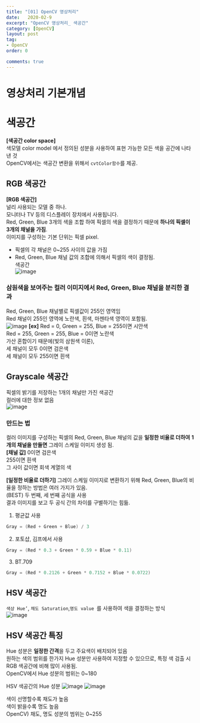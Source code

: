 ```yaml
---
title: "[01] OpenCV 영상처리"
date:   2020-02-9
excerpt: "OpenCV 영상처리_ 색공간"
category: [OpenCV]
layout: post
tag:
- OpenCV
order: 0

comments: true
---
```

# 영상처리 기본개념

# 색공간  
**[색공간 color space]**  
색모델 color model 에서 정의된 성분을 사용하여 표현 가능한 모든 색을 공간에 나타낸 것  
OpenCV에서는 색공간 변환을 위해서 ```cvtColor함수```를 제공.   

## RGB 색공간
**[RGB 색공간]**   
널리 사용되는 모델 중 하나.  
모니터나 TV 등의 디스플레이 장치에서 사용됩니다.   
Red, Green, Blue 3개의 색을 조합 하여 픽셀의 색을 결정하기 때문에 **하나의 픽셀이 3개의 채널을 가짐**.   
이미지를 구성하는 기본 단위는 픽셀 pixel.    
* 픽셀의 각 채널은 0~255 사이의 값을 가짐  
*  Red, Green, Blue 채널 값의 조합에 의해서 픽셀의 색이 결정됨.  
색공간  
![image](https://user-images.githubusercontent.com/76824611/116502215-e6555680-a8ed-11eb-87cc-2da1270a60af.png)


### 삼원색을 보여주는 컬러 이미지에서 Red, Green, Blue 채널을 분리한 결과
Red, Green, Blue 채널별로 픽셀값이 255인 영역임  
Red 채널이 255인 영역에 노란색, 흰색, 마젠타색 영역이 포함됨.  
![image](https://user-images.githubusercontent.com/76824611/116502514-a3e04980-a8ee-11eb-9234-362e7c0e8a80.png)
**[ex]**
Red = 0, Green = 255, Blue = 255이면 시안색  
Red = 255, Green = 255, Blue = 0이면 노란색   
가산 혼합이기 때문에(빛의 삼원색 이론),  
세 채널이 모두 0이면 검은색  
세 채널이 모두 255이면 흰색  
  
## Grayscale 색공간
픽셀의 밝기를 저장하는 1개의 채널만 가진 색공간   
컬러에 대한 정보 없음     
![image](https://user-images.githubusercontent.com/76824611/116502697-31bc3480-a8ef-11eb-9ade-c709d9d77e6b.png)

### 만드는 법
컬러 이미지를 구성하는 픽셀의 Red, Green, Blue 채널의 값을 **일정한 비율로 더하여** **1개의 채널을 만들면** 그레이 스케일 이미지 생성 됨.    
**[채널 값]**
0이면 검은색  
255이면 흰색   
그 사이 값이면 회색 계열의 색   

**[일정한 비율로 더하기]**
그레이 스케일 이미지로 변환하기 위해 Red, Green, Blue의 비율을 정하는 방법은 여러 가지가 있음.   
(BEST) 두 번째, 세 번째 공식을 사용   
결과 이미지를 보고 두 공식 간의 차이를 구별하기는 힘듦.   

1) 평균값 사용 

```C++
Gray = (Red + Green + Blue) / 3 
```

2) 포토샵, 김프에서 사용
```C++
Gray = (Red * 0.3 + Green * 0.59 + Blue * 0.11)
```

3) BT.709
```C++
Gray = (Red * 0.2126 + Green * 0.7152 + Blue * 0.0722)
```

## HSV 색공간
```색상 Hue’```, ```채도 Saturation```,```명도 value ```를 사용하여 색을 결정하는 방식   
![image](https://user-images.githubusercontent.com/76824611/116503163-5fee4400-a8f0-11eb-8ba6-bc8deba0233f.png)

## HSV 색공간 특징
Hue 성분은 **일정한 간격**을 두고 주요색이 배치되어 있음        
원하는 색의 범위를 한가지 Hue 성분만 사용하여 지정할 수 있으므로, 특정 색 검출 시 RGB 색공간에 비해 많이 사용됨.  
OpenCV에서 Hue 성분의 범위는 0~180   

HSV 색공간의 Hue 성분
![image](https://user-images.githubusercontent.com/76824611/116504784-1dc70180-a8f4-11eb-8c23-25ccc37c4dd1.png)
![image](https://user-images.githubusercontent.com/76824611/116504813-2f100e00-a8f4-11eb-8123-23d331a4235e.png)


색이 선명할수록 채도가 높음   
색이 밝을수록 명도 높음  
OpenCV) 채도, 명도 성분의 범위는 0~255  


